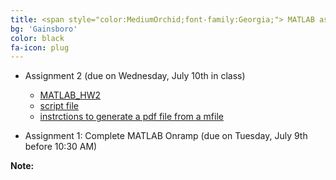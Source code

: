 ```yaml
---
title: <span style="color:MediumOrchid;font-family:Georgia;"> MATLAB assignments
bg: 'Gainsboro'
color: black
fa-icon: plug
---
```



<!-- - [Assignment 2]( myfiles/MAT362_MATLAB_Assignment2.pdf) (due on Friday, February 15 in class)--> 

- Assignment 2 (due on Wednesday, July 10th in class)
    - [MATLAB_HW2]( myfiles/MAT362_MATLAB_HW1.pdf)
    - [script file]( myfiles/matlab_HW1_firstname_lastname.m)
    - [instrctions to generate a pdf file from a mfile]( myfiles/inst.pdf)
    
 - Assignment 1: Complete MATLAB Onramp (due on Tuesday, July 9th before 10:30 AM)

      
**Note:** 
